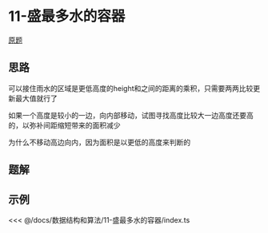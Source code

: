 # 11-盛最多水的容器

[原题](https://leetcode-cn.com/problems/container-with-most-water/)

## 思路

可以接住雨水的区域是更低高度的height和之间的距离的乘积，只需要两两比较更新最大值就行了

如果一个高度是较小的一边，向内部移动，试图寻找高度比较大一边高度还要高的，以弥补间距缩短带来的面积减少

为什么不移动高边向内，因为面积是以更低的高度来判断的

## 题解

## 示例

<<< @/docs/数据结构和算法/11-盛最多水的容器/index.ts
